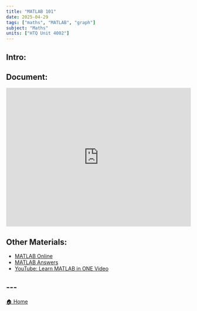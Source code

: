 ```yaml
---
title: "MATLAB 101"
date: 2025-04-29
tags: ["maths", "MATLAB", "graph"]
subject: "Maths"
units: ["HTQ Unit 4002"]
---
```


## Intro:

## Document:

<div style="position: relative; width: 100%; height: 0; padding-top: 75%;">
    <iframe src="https://EngineeringShare.github.io/engineering-hub/presentations/Matlab 101.pdf" 
        style="position: absolute; top: 0; left: 0; width: 100%; height: 100%; border: none;">
    </iframe>
</div>

## Other Materials:
* [MATLAB Online](https://matlab.mathworks.com/)
* [MATLAB Answers](https://uk.mathworks.com/matlabcentral/answers/index)
* [YouTube: Learn MATLAB in ONE Video](https://www.youtube.com/watch?v=tBWMn4y1Yfo)

## ---
<a href="https://engineeringshare.github.io/engineering-hub">🏠 Home</a>
